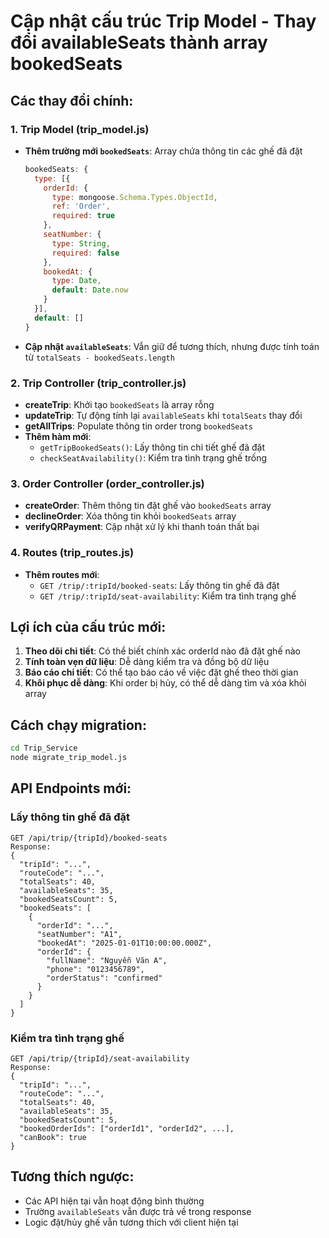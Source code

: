 # Cập nhật cấu trúc Trip Model - Thay đổi availableSeats thành array bookedSeats

## Các thay đổi chính:

### 1. Trip Model (trip_model.js)
- **Thêm trường mới `bookedSeats`**: Array chứa thông tin các ghế đã đặt
  ```javascript
  bookedSeats: {
    type: [{
      orderId: {
        type: mongoose.Schema.Types.ObjectId,
        ref: 'Order',
        required: true
      },
      seatNumber: {
        type: String,
        required: false
      },
      bookedAt: {
        type: Date,
        default: Date.now
      }
    }],
    default: []
  }
  ```
- **Cập nhật `availableSeats`**: Vẫn giữ để tương thích, nhưng được tính toán từ `totalSeats - bookedSeats.length`

### 2. Trip Controller (trip_controller.js)
- **createTrip**: Khởi tạo `bookedSeats` là array rỗng
- **updateTrip**: Tự động tính lại `availableSeats` khi `totalSeats` thay đổi
- **getAllTrips**: Populate thông tin order trong `bookedSeats`
- **Thêm hàm mới**:
  - `getTripBookedSeats()`: Lấy thông tin chi tiết ghế đã đặt
  - `checkSeatAvailability()`: Kiểm tra tình trạng ghế trống

### 3. Order Controller (order_controller.js)
- **createOrder**: Thêm thông tin đặt ghế vào `bookedSeats` array
- **declineOrder**: Xóa thông tin khỏi `bookedSeats` array
- **verifyQRPayment**: Cập nhật xử lý khi thanh toán thất bại

### 4. Routes (trip_routes.js)
- **Thêm routes mới**:
  - `GET /trip/:tripId/booked-seats`: Lấy thông tin ghế đã đặt
  - `GET /trip/:tripId/seat-availability`: Kiểm tra tình trạng ghế

## Lợi ích của cấu trúc mới:

1. **Theo dõi chi tiết**: Có thể biết chính xác orderId nào đã đặt ghế nào
2. **Tính toàn vẹn dữ liệu**: Dễ dàng kiểm tra và đồng bộ dữ liệu
3. **Báo cáo chi tiết**: Có thể tạo báo cáo về việc đặt ghế theo thời gian
4. **Khôi phục dễ dàng**: Khi order bị hủy, có thể dễ dàng tìm và xóa khỏi array

## Cách chạy migration:

```bash
cd Trip_Service
node migrate_trip_model.js
```

## API Endpoints mới:

### Lấy thông tin ghế đã đặt
```
GET /api/trip/{tripId}/booked-seats
Response:
{
  "tripId": "...",
  "routeCode": "...",
  "totalSeats": 40,
  "availableSeats": 35,
  "bookedSeatsCount": 5,
  "bookedSeats": [
    {
      "orderId": "...",
      "seatNumber": "A1",
      "bookedAt": "2025-01-01T10:00:00.000Z",
      "orderId": {
        "fullName": "Nguyễn Văn A",
        "phone": "0123456789",
        "orderStatus": "confirmed"
      }
    }
  ]
}
```

### Kiểm tra tình trạng ghế
```
GET /api/trip/{tripId}/seat-availability
Response:
{
  "tripId": "...",
  "routeCode": "...",
  "totalSeats": 40,
  "availableSeats": 35,
  "bookedSeatsCount": 5,
  "bookedOrderIds": ["orderId1", "orderId2", ...],
  "canBook": true
}
```

## Tương thích ngược:

- Các API hiện tại vẫn hoạt động bình thường
- Trường `availableSeats` vẫn được trả về trong response
- Logic đặt/hủy ghế vẫn tương thích với client hiện tại
